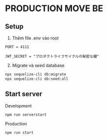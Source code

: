 # PRODUCTION MOVE BE

## Setup
1. Thêm file .env vào root
```env
PORT = 4111

JWT_SECRET = "プロダクトライフサイクルの秘密な鍵"
```

2. Migrate và seed database
```bash
npx sequelize-cli db:migrate
npx sequelize-cli db:seed:all
```

## Start server
Development
```
npm run serverstart
```

Production
```
npm run start
```